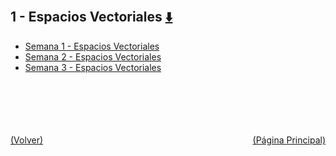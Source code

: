 
<html>
<body>
<h2>1 - Espacios Vectoriales <a href="https://downgit.github.io/#/home?url=https://github.com/Apuntes-FIUBA/Apuntes-Electronica/tree/main/81 - Matemática/8102 - Algebra II/Clases Vargas/1 - Espacios Vectoriales" style="font-size:20px">  ⬇️ </a></h2>
<ul>
    <li><a href="Semana 1 - Espacios Vectoriales">Semana 1 - Espacios Vectoriales</a></li>
    <li><a href="Semana 2 - Espacios Vectoriales">Semana 2 - Espacios Vectoriales</a></li>
    <li><a href="Semana 3 - Espacios Vectoriales">Semana 3 - Espacios Vectoriales</a></li>
</ul>
</body>
</html>


<br><br><br><br><br><a href="../" style="float: left">(Volver)</a> <a href="https://apuntes-fiuba.github.io/Apuntes-Electronica" style="float: right">(Página Principal)</a>
